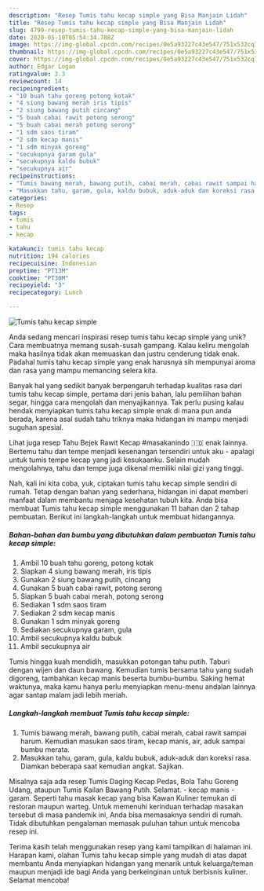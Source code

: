 ```yaml
---
description: "Resep Tumis tahu kecap simple yang Bisa Manjain Lidah"
title: "Resep Tumis tahu kecap simple yang Bisa Manjain Lidah"
slug: 4799-resep-tumis-tahu-kecap-simple-yang-bisa-manjain-lidah
date: 2020-05-10T05:54:34.788Z
image: https://img-global.cpcdn.com/recipes/0e5a93227c43e547/751x532cq70/tumis-tahu-kecap-simple-foto-resep-utama.jpg
thumbnail: https://img-global.cpcdn.com/recipes/0e5a93227c43e547/751x532cq70/tumis-tahu-kecap-simple-foto-resep-utama.jpg
cover: https://img-global.cpcdn.com/recipes/0e5a93227c43e547/751x532cq70/tumis-tahu-kecap-simple-foto-resep-utama.jpg
author: Edgar Logan
ratingvalue: 3.3
reviewcount: 14
recipeingredient:
- "10 buah tahu goreng potong kotak"
- "4 siung bawang merah iris tipis"
- "2 siung bawang putih cincang"
- "5 buah cabai rawit potong serong"
- "5 buah cabai merah potong serong"
- "1 sdm saos tiram"
- "2 sdm kecap manis"
- "1 sdm minyak goreng"
- "secukupnya garam gula"
- "secukupnya kaldu bubuk"
- "secukupnya air"
recipeinstructions:
- "Tumis bawang merah, bawang putih, cabai merah, cabai rawit sampai harum. Kemudian masukan saos tiram, kecap manis, air, aduk sampai bumbu merata."
- "Masukkan tahu, garam, gula, kaldu bubuk, aduk-aduk dan koreksi rasa. Diamkan beberapa saat kemudian angkat. Sajikan."
categories:
- Resep
tags:
- tumis
- tahu
- kecap

katakunci: tumis tahu kecap 
nutrition: 194 calories
recipecuisine: Indonesian
preptime: "PT13M"
cooktime: "PT30M"
recipeyield: "3"
recipecategory: Lunch

---
```



![Tumis tahu kecap simple](https://img-global.cpcdn.com/recipes/0e5a93227c43e547/751x532cq70/tumis-tahu-kecap-simple-foto-resep-utama.jpg)

Anda sedang mencari inspirasi resep tumis tahu kecap simple yang unik? Cara membuatnya memang susah-susah gampang. Kalau keliru mengolah maka hasilnya tidak akan memuaskan dan justru cenderung tidak enak. Padahal tumis tahu kecap simple yang enak harusnya sih mempunyai aroma dan rasa yang mampu memancing selera kita.

Banyak hal yang sedikit banyak berpengaruh terhadap kualitas rasa dari tumis tahu kecap simple, pertama dari jenis bahan, lalu pemilihan bahan segar, hingga cara mengolah dan menyajikannya. Tak perlu pusing kalau hendak menyiapkan tumis tahu kecap simple enak di mana pun anda berada, karena asal sudah tahu triknya maka hidangan ini mampu menjadi suguhan spesial.

Lihat juga resep Tahu Bejek Rawit Kecap #masakanindo 🇮🇩 enak lainnya. Bertemu tahu dan tempe menjadi kesenangan tersendiri untuk aku - apalagi untuk tumis tempe kecap yang jadi kesukaanku. Selain mudah mengolahnya, tahu dan tempe juga dikenal memiliki nilai gizi yang tinggi.


Nah, kali ini kita coba, yuk, ciptakan tumis tahu kecap simple sendiri di rumah. Tetap dengan bahan yang sederhana, hidangan ini dapat memberi manfaat dalam membantu menjaga kesehatan tubuh kita. Anda bisa membuat Tumis tahu kecap simple menggunakan 11 bahan dan 2 tahap pembuatan. Berikut ini langkah-langkah untuk membuat hidangannya.

<!--inarticleads1-->

##### Bahan-bahan dan bumbu yang dibutuhkan dalam pembuatan Tumis tahu kecap simple:

1. Ambil 10 buah tahu goreng, potong kotak
1. Siapkan 4 siung bawang merah, iris tipis
1. Gunakan 2 siung bawang putih, cincang
1. Gunakan 5 buah cabai rawit, potong serong
1. Siapkan 5 buah cabai merah, potong serong
1. Sediakan 1 sdm saos tiram
1. Sediakan 2 sdm kecap manis
1. Gunakan 1 sdm minyak goreng
1. Sediakan secukupnya garam, gula
1. Ambil secukupnya kaldu bubuk
1. Ambil secukupnya air


Tumis hingga kuah mendidih, masukkan potongan tahu putih. Taburi dengan wijen dan daun bawang. Kemudian tumis bersama tahu yang sudah digoreng, tambahkan kecap manis beserta bumbu-bumbu. Saking hemat waktunya, maka kamu hanya perlu menyiapkan menu-menu andalan lainnya agar santap malam jadi lebih meriah. 

<!--inarticleads2-->

##### Langkah-langkah membuat Tumis tahu kecap simple:

1. Tumis bawang merah, bawang putih, cabai merah, cabai rawit sampai harum. Kemudian masukan saos tiram, kecap manis, air, aduk sampai bumbu merata.
1. Masukkan tahu, garam, gula, kaldu bubuk, aduk-aduk dan koreksi rasa. Diamkan beberapa saat kemudian angkat. Sajikan.


Misalnya saja ada resep Tumis Daging Kecap Pedas, Bola Tahu Goreng Udang, ataupun Tumis Kailan Bawang Putih. Selamat. - kecap manis - garam. Seperti tahu masak kecap yang bisa Kawan Kuliner temukan di restoran maupun warteg. Untuk memenuhi kerinduan terhadap masakan tersebut di masa pandemik ini, Anda bisa memasaknya sendiri di rumah. Tidak dibutuhkan pengalaman memasak puluhan tahun untuk mencoba resep ini. 

Terima kasih telah menggunakan resep yang kami tampilkan di halaman ini. Harapan kami, olahan Tumis tahu kecap simple yang mudah di atas dapat membantu Anda menyiapkan hidangan yang menarik untuk keluarga/teman maupun menjadi ide bagi Anda yang berkeinginan untuk berbisnis kuliner. Selamat mencoba!
